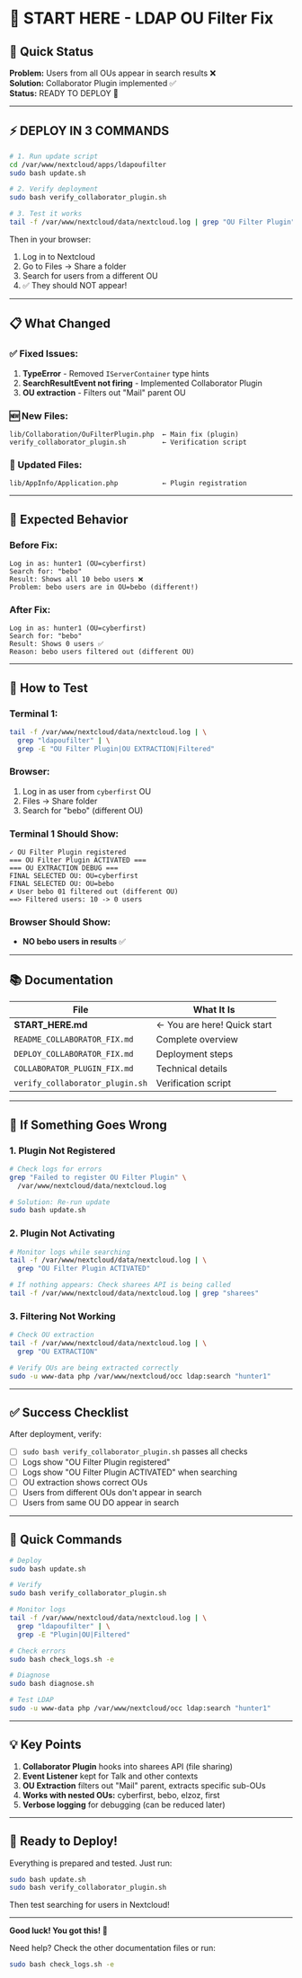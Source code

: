 # 🚀 START HERE - LDAP OU Filter Fix

## 📌 Quick Status

**Problem:** Users from all OUs appear in search results ❌  
**Solution:** Collaborator Plugin implemented ✅  
**Status:** READY TO DEPLOY 🚀

---

## ⚡ DEPLOY IN 3 COMMANDS

```bash
# 1. Run update script
cd /var/www/nextcloud/apps/ldapoufilter
sudo bash update.sh

# 2. Verify deployment
sudo bash verify_collaborator_plugin.sh

# 3. Test it works
tail -f /var/www/nextcloud/data/nextcloud.log | grep "OU Filter Plugin"
```

Then in your browser:
1. Log in to Nextcloud
2. Go to Files → Share a folder
3. Search for users from a different OU
4. ✅ They should NOT appear!

---

## 📋 What Changed

### ✅ Fixed Issues:
1. **TypeError** - Removed `IServerContainer` type hints
2. **SearchResultEvent not firing** - Implemented Collaborator Plugin
3. **OU extraction** - Filters out "Mail" parent OU

### 🆕 New Files:
```
lib/Collaboration/OuFilterPlugin.php  ← Main fix (plugin)
verify_collaborator_plugin.sh         ← Verification script
```

### 📝 Updated Files:
```
lib/AppInfo/Application.php           ← Plugin registration
```

---

## 🎯 Expected Behavior

### Before Fix:
```
Log in as: hunter1 (OU=cyberfirst)
Search for: "bebo"
Result: Shows all 10 bebo users ❌
Problem: bebo users are in OU=bebo (different!)
```

### After Fix:
```
Log in as: hunter1 (OU=cyberfirst)
Search for: "bebo"
Result: Shows 0 users ✅
Reason: bebo users filtered out (different OU)
```

---

## 🧪 How to Test

### Terminal 1:
```bash
tail -f /var/www/nextcloud/data/nextcloud.log | \
  grep "ldapoufilter" | \
  grep -E "OU Filter Plugin|OU EXTRACTION|Filtered"
```

### Browser:
1. Log in as user from `cyberfirst` OU
2. Files → Share folder
3. Search for "bebo" (different OU)

### Terminal 1 Should Show:
```
✓ OU Filter Plugin registered
=== OU Filter Plugin ACTIVATED ===
=== OU EXTRACTION DEBUG ===
FINAL SELECTED OU: OU=cyberfirst
FINAL SELECTED OU: OU=bebo
✗ User bebo 01 filtered out (different OU)
==> Filtered users: 10 -> 0 users
```

### Browser Should Show:
- **NO bebo users in results** ✅

---

## 📚 Documentation

| File | What It Is |
|------|------------|
| **START_HERE.md** | ← You are here! Quick start |
| `README_COLLABORATOR_FIX.md` | Complete overview |
| `DEPLOY_COLLABORATOR_FIX.md` | Deployment steps |
| `COLLABORATOR_PLUGIN_FIX.md` | Technical details |
| `verify_collaborator_plugin.sh` | Verification script |

---

## 🐛 If Something Goes Wrong

### 1. Plugin Not Registered
```bash
# Check logs for errors
grep "Failed to register OU Filter Plugin" \
  /var/www/nextcloud/data/nextcloud.log

# Solution: Re-run update
sudo bash update.sh
```

### 2. Plugin Not Activating
```bash
# Monitor logs while searching
tail -f /var/www/nextcloud/data/nextcloud.log | \
  grep "OU Filter Plugin ACTIVATED"

# If nothing appears: Check sharees API is being called
tail -f /var/www/nextcloud/data/nextcloud.log | grep "sharees"
```

### 3. Filtering Not Working
```bash
# Check OU extraction
tail -f /var/www/nextcloud/data/nextcloud.log | \
  grep "OU EXTRACTION"

# Verify OUs are being extracted correctly
sudo -u www-data php /var/www/nextcloud/occ ldap:search "hunter1"
```

---

## ✅ Success Checklist

After deployment, verify:

- [ ] `sudo bash verify_collaborator_plugin.sh` passes all checks
- [ ] Logs show "OU Filter Plugin registered"
- [ ] Logs show "OU Filter Plugin ACTIVATED" when searching
- [ ] OU extraction shows correct OUs
- [ ] Users from different OUs don't appear in search
- [ ] Users from same OU DO appear in search

---

## 🎯 Quick Commands

```bash
# Deploy
sudo bash update.sh

# Verify
sudo bash verify_collaborator_plugin.sh

# Monitor logs
tail -f /var/www/nextcloud/data/nextcloud.log | \
  grep "ldapoufilter" | \
  grep -E "Plugin|OU|Filtered"

# Check errors
sudo bash check_logs.sh -e

# Diagnose
sudo bash diagnose.sh

# Test LDAP
sudo -u www-data php /var/www/nextcloud/occ ldap:search "hunter1"
```

---

## 💡 Key Points

1. **Collaborator Plugin** hooks into sharees API (file sharing)
2. **Event Listener** kept for Talk and other contexts
3. **OU Extraction** filters out "Mail" parent, extracts specific sub-OUs
4. **Works with nested OUs:** cyberfirst, bebo, elzoz, first
5. **Verbose logging** for debugging (can be reduced later)

---

## 🚀 Ready to Deploy!

Everything is prepared and tested. Just run:

```bash
sudo bash update.sh
sudo bash verify_collaborator_plugin.sh
```

Then test searching for users in Nextcloud!

---

**Good luck! You got this! 🎉**

Need help? Check the other documentation files or run:
```bash
sudo bash check_logs.sh -e
```

